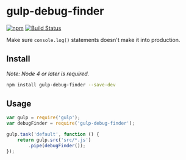 # gulp-debug-finder
[![npm](https://img.shields.io/npm/v/gulp-debug-finder.svg)](https://www.npmjs.com/package/gulp-debug-finder)
[![Build Status](https://travis-ci.org/jwilsson/gulp-debug-finder.svg?branch=master)](https://travis-ci.org/jwilsson/gulp-debug-finder)

Make sure `console.log()` statements doesn't make it into production.

## Install
*Note: Node 4 or later is required.*

```bash
npm install gulp-debug-finder --save-dev
```

## Usage
```js
var gulp = require('gulp');
var debugFinder = require('gulp-debug-finder');

gulp.task('default', function () {
    return gulp.src('src/*.js')
        .pipe(debugFinder());
});
```
